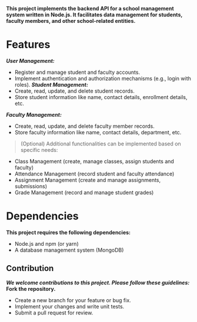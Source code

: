 **This project implements the backend API for a school management system written in Node.js. It facilitates data management for students, faculty members, and other school-related entities.**

# Features
**_User Management:_**
- Register and manage student and faculty accounts.
- Implement authentication and authorization mechanisms (e.g., login with roles).
**_Student Management:_**
- Create, read, update, and delete student records.
- Store student information like name, contact details, enrollment details, etc.
  
**_Faculty Management:_**
- Create, read, update, and delete faculty member records.
- Store faculty information like name, contact details, department, etc.
  
> (Optional) Additional functionalities can be implemented based on specific needs:
- Class Management (create, manage classes, assign students and faculty)
- Attendance Management (record student and faculty attendance)
- Assignment Management (create and manage assignments, submissions)
- Grade Management (record and manage student grades)
  
# Dependencies
**This project requires the following dependencies:**
- Node.js and npm (or yarn)
- A database management system (MongoDB)

 ## Contribution
**_We welcome contributions to this project. Please follow these guidelines:_**
**Fork the repository.**
- Create a new branch for your feature or bug fix.
- Implement your changes and write unit tests.
- Submit a pull request for review.


